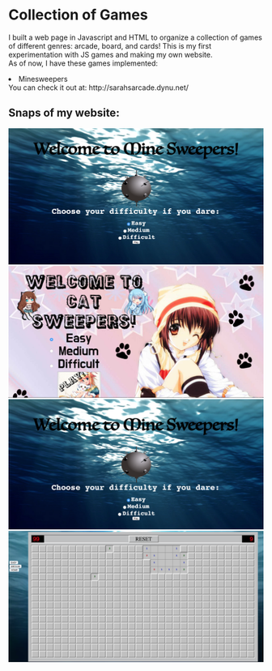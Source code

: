 Collection of Games
===========
I built a web page in Javascript and HTML to organize a collection of games of different genres: arcade, board, and cards! This is my first experimentation with JS games and making my own website. <br>
As of now, I have these games implemented:<br>
<li> Minesweepers <br>
You can check it out at: http://sarahsarcade.dynu.net/ 
 
## Snaps of my website: 
![Alt text](frontpage.png?raw=true "Optional Title")
![Alt text](catsweeperdemo.png?raw=true "Optional Title")
![Alt text](minesweeperdemo.png?raw=true "Optional Title")
![Alt text](difficult.png?raw=true "Optional Title")

